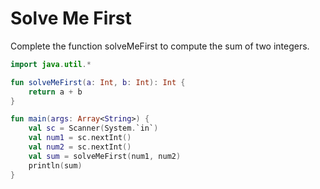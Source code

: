 # Solve Me First
Complete the function solveMeFirst to compute the sum of two integers.


```kotlin
import java.util.*

fun solveMeFirst(a: Int, b: Int): Int {
    return a + b
}

fun main(args: Array<String>) {
    val sc = Scanner(System.`in`)
    val num1 = sc.nextInt()
    val num2 = sc.nextInt()
    val sum = solveMeFirst(num1, num2)
    println(sum)
}

```
